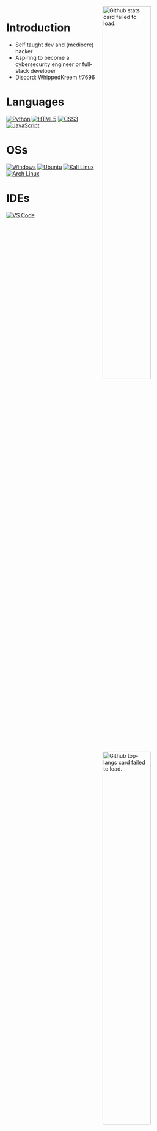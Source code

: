 <img width="50%" align="right" src="https://github-readme-stats.vercel.app/api?username=Wh1ppedKreem&include_all_commits=true&show_icons=true&hide_border=true&count_private=true&theme=merko" alt="Github stats card failed to load.">
<img width="50%" align="right" src="https://github-readme-stats.vercel.app/api/top-langs/?username=Wh1ppedKreem&show_icons=true&hide_border=true&layout=compact&count_private=true&theme=merko" alt="Github top-langs card failed to load.">

# Introduction
- Self taught dev and (mediocre) hacker
- Aspiring to become a cybersecurity engineer or full-stack developer
- Discord: WhippedKreem #7696

# Languages
[![Python](https://shields.io/badge/Python-FFD343?logo=python&logoColor=blue&style=for-the-badge)](https://python.org/)
[![HTML5](https://shields.io/badge/HTML-D84924?logo=html5&logoColor=white&style=for-the-badge)](https://html.spec.whatwg.org/multipage/)
[![CSS3](https://shields.io/badge/CSS-2449D8?logo=css3&logoColor=white&style=for-the-badge)](https://www.w3.org/TR/CSS/#css)
[![JavaScript](https://shields.io/badge/JavaScript-F0DC4E?logo=javascript&logoColor=black&style=for-the-badge)](https://www.ecma-international.org/publications-and-standards/standards/ecma-262/)

# OSs
[![Windows](https://shields.io/badge/Windows-0077DB?logo=windows&logoColor=white&style=for-the-badge)](https://www.microsoft.com/en-gb/windows?r=1)
[![Ubuntu](https://shields.io/badge/Ubuntu-E95420?logo=ubuntu&logoColor=white&style=for-the-badge)](https://ubuntu.com/)
[![Kali Linux](https://shields.io/badge/Kali%20Linux-367BF0?logo=kalilinux&logoColor=white&style=for-the-badge)](https://kali.org/)
[![Arch Linux](https://shields.io/badge/Arch%20Linux-333333?logo=archlinux&logoColor=0F94D2&style=for-the-badge)](https://archlinux.org/)

# IDEs
[![VS Code](https://shields.io/badge/VS%20Code-2C2C32?logo=visualstudiocode&logoColor=23A9F2&style=for-the-badge)](https://code.visualstudio.com/)
